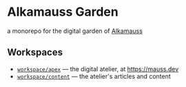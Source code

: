 # Alkamauss Garden

a monorepo for the digital garden of [Alkamauss](https://mauss.dev/atelier)

## Workspaces

- [`workspace/apex`](./workspace/apex) — the digital atelier, at <https://mauss.dev>
- [`workspace/content`](./workspace/content) — the atelier's articles and content
